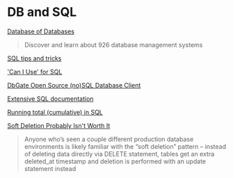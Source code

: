 # DB and SQL

[Database of Databases](https://dbdb.io/)

> Discover and learn about 926 database management systems

[SQL tips and tricks](https://github.com/ben-n93/SQL-tips-and-tricks/tree/main)

['Can I Use' for SQL](https://modern-sql.com/)

[DbGate Open Source (no)SQL Database Client](https://dbgate.org/)

[Extensive SQL documentation](https://www.javatpoint.com/mysql-tutorial)

[Running total (cumulative) in SQL](https://learnsql.com/blog/what-is-a-running-total-and-how-to-compute-it-in-sql/)

[Soft Deletion Probably Isn't Worth It](https://brandur.org/soft-deletion)

> Anyone who’s seen a couple different production database environments is likely familiar with the “soft deletion” pattern – instead of deleting data directly via DELETE statement, tables get an extra deleted_at timestamp and deletion is performed with an update statement instead
